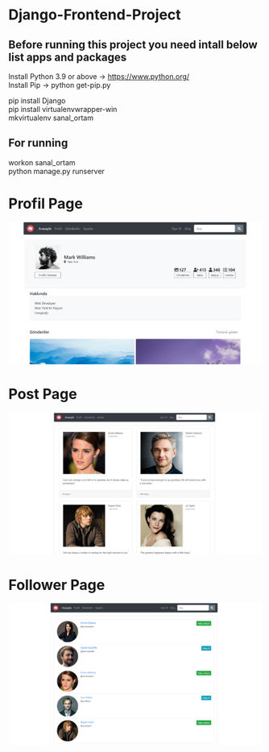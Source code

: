 # Django-Frontend-Project

## Before running this project you need intall below list apps and packages

Install Python 3.9 or above -> https://www.python.org/<br>
Install Pip   -> python get-pip.py<br>

pip install Django<br>
pip install virtualenvwrapper-win<br>
mkvirtualenv sanal_ortam 

## For running

workon sanal_ortam<br>
python manage.py runserver

# Profil Page
![github](static/images/git-4.png)<br>

# Post Page
![github](static/images/git-2.png)<br>

# Follower Page
![github](static/images/git-3.png)<br>

